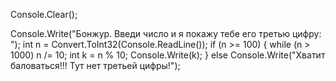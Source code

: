 Console.Clear();

Console.Write("Бонжур. Введи число и я покажу тебе его третью цифру: ");
int n = Convert.ToInt32(Console.ReadLine());
    if (n >= 100)
    {
    while (n > 1000) n /= 10;
    int k = n % 10;
    Console.Write(k);
    }
else
    Console.Write("Хватит баловаться!!! Тут нет третьей цифры!");